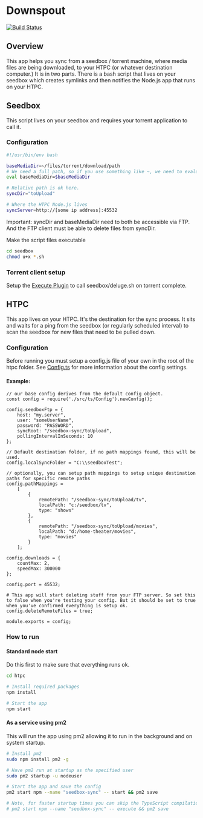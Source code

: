 # Downspout
[![Build Status](https://travis-ci.org/ThatOdieGuy/downspout.svg?branch=master)](https://travis-ci.org/ThatOdieGuy/downspout)

## Overview

This app helps you sync from a seedbox / torrent machine, where media files are being downloaded, to your HTPC (or whatever destination computer.) It is in two parts. There is a bash script that lives on your seedbox which creates symlinks and then notifies the Node.js app that runs on your HTPC.

## Seedbox
This script lives on your seedbox and requires your torrent application to call it.

### Configuration
```bash
#!/usr/bin/env bash

baseMediaDir=~/files/torrent/download/path
# We need a full path, so if you use something like ~, we need to evaluate it.
eval baseMediaDir=$baseMediaDir

# Relative path is ok here.
syncDir="toUpload"

# Where the HTPC Node.js lives
syncServer=http://[some ip address]:45532
```

Important: syncDir and baseMediaDir need to both be accessible via FTP. And the FTP client must be able to delete files from syncDir.

Make the script files executable
```bash
cd seedbox
chmod u+x *.sh
```

### Torrent client setup
Setup the [Execute Plugin](http://dev.deluge-torrent.org/wiki/Plugins/Execute) to call seedbox/deluge.sh on torrent complete.

## HTPC 
This app lives on your HTPC. It's the destination for the sync process. It sits and waits for a ping from the seedbox (or regularly scheduled interval) to scan the seedbox for new files that need to be pulled down.

### Configuration

Before running you must setup a config.js file of your own in the root of the htpc folder. See [Config.ts](htpc/src/ts/Config.ts) for more information about the config settings.

#### Example:
```
// our base config derives from the default config object.
const config = require('./src/ts/Config').newConfig();

config.seedboxFtp = {
    host: "my.server",
    user: "someUserName",
    password: "PASSWORD",
    syncRoot: "/seedbox-sync/toUpload",
    pollingIntervalInSeconds: 10
};

// Default destination folder, if no path mappings found, this will be used.
config.localSyncFolder = "C:\\seedboxTest";

// optionally, you can setup path mappings to setup unique destination paths for specific remote paths
config.pathMappings =
    [
        {
            remotePath: "/seedbox-sync/toUpload/tv",
            localPath: "c:/seedbox/tv",
            type: "shows"
        },
        {
            remotePath: "/seedbox-sync/toUpload/movies",
            localPath: "d:/home-theater/movies",
            type: "movies"
        }
    ];

config.downloads = {
    countMax: 2,
    speedMax: 300000
};

config.port = 45532;

# This app will start deleting stuff from your FTP server. So set this to false when you're testing your config. But it should be set to true when you've confirmed everything is setup ok.
config.deleteRemoteFiles = true;

module.exports = config;
```

### How to run

#### Standard node start
Do this first to make sure that everything runs ok.
```bash
cd htpc

# Install required packages
npm install

# Start the app
npm start
```

#### As a service using pm2
This will run the app using pm2 allowing it to run in the background and on system startup.
```bash
# Install pm2
sudo npm install pm2 -g

# Have pm2 run at startup as the specified user
sudo pm2 startup -u nodeuser

# Start the app and save the config
pm2 start npm --name "seedbox-sync" -- start && pm2 save

# Note, for faster startup times you can skip the TypeScript compilation with this line instead
# pm2 start npm --name "seedbox-sync" -- execute && pm2 save
```
